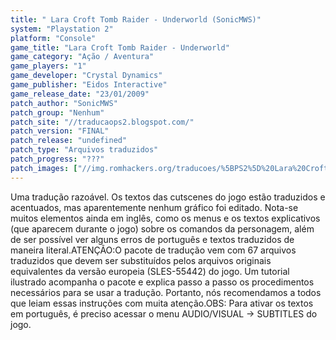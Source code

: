 ```yaml
---
title: " Lara Croft Tomb Raider - Underworld (SonicMWS)"
system: "Playstation 2"
platform: "Console"
game_title: "Lara Croft Tomb Raider - Underworld"
game_category: "Ação / Aventura"
game_players: "1"
game_developer: "Crystal Dynamics"
game_publisher: "Eidos Interactive"
game_release_date: "23/01/2009"
patch_author: "SonicMWS"
patch_group: "Nenhum"
patch_site: "//traducaops2.blogspot.com/"
patch_version: "FINAL"
patch_release: "undefined"
patch_type: "Arquivos traduzidos"
patch_progress: "???"
patch_images: ["//img.romhackers.org/traducoes/%5BPS2%5D%20Lara%20Croft%20Tomb%20Raider%20-%20Underworld%20-%20SonicMWS%20-%201.jpg","//img.romhackers.org/traducoes/%5BPS2%5D%20Lara%20Croft%20Tomb%20Raider%20-%20Underworld%20-%20SonicMWS%20-%202.jpg","//img.romhackers.org/traducoes/%5BPS2%5D%20Lara%20Croft%20Tomb%20Raider%20-%20Underworld%20-%20SonicMWS%20-%203.jpg"]
---
```

Uma tradução razoável. Os textos das cutscenes do jogo estão traduzidos e acentuados, mas aparentemente nenhum gráfico foi editado. Nota-se muitos elementos ainda em inglês, como os menus e os textos explicativos (que aparecem durante o jogo) sobre os comandos da personagem, além de ser possível ver alguns erros de português e textos traduzidos de maneira literal.ATENÇÃO:O pacote de tradução vem com 67 arquivos traduzidos que devem ser substituídos pelos arquivos originais equivalentes da versão europeia (SLES-55442) do jogo. Um tutorial ilustrado acompanha o pacote e explica passo a passo os procedimentos necessários para se usar a tradução. Portanto, nós recomendamos a todos que leiam essas instruções com muita atenção.OBS: Para ativar os textos em português, é preciso acessar o menu AUDIO/VISUAL -> SUBTITLES do jogo.
